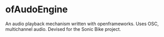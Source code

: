 ofAudoEngine
============

An audio playback mechanism written with openframeworks. Uses OSC, multichannel audio. Devised for the Sonic Bike project.

